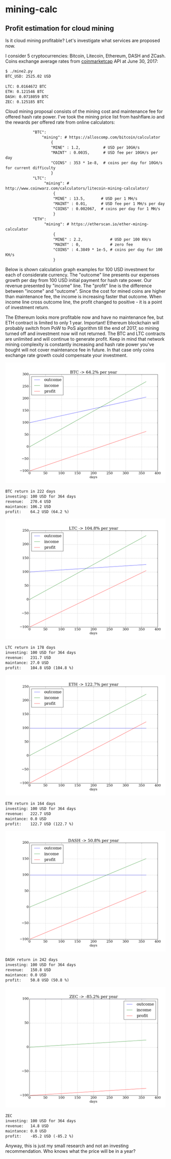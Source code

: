 # mining-calc

## Profit estimation for cloud mining

Is it cloud mining profitable? Let's investigate what services are proposed now.

I consider 5 cryptocurrencies: Bitcoin, Litecoin, Ethereum, DASH and ZCash. Coins exchange average rates from [coinmarketcap](http://coinmarketcap.com/api/) API at June 30, 2017:

```
$ ./mine2.py
BTC_USD: 2525.02 USD

LTC: 0.0164672 BTC
ETH: 0.121546 BTC
DASH: 0.0718059 BTC
ZEC: 0.125185 BTC
```

Cloud mining proposal consists of the mining cost and maintenance fee for offered hash rate power. I've took the mining price list from hashflare.io and the rewards per offered rate from online calculators:

```
            "BTC": 
                "mining": # https://alloscomp.com/bitcoin/calculator
                    {
                    "MINE" : 1.2,          # USD per 10GH/s
                    "MAINT" : 0.0035,      # USD fee per 10GH/s per day
                    "COINS" : 353 * 1e-8,  # coins per day for 10GH/s for current difficulty
                    }
            "LTC": 
                 "mining": # http://www.coinwarz.com/calculators/litecoin-mining-calculator/
                     {
                     "MINE" : 13.5,       # USD per 1 MH/s
                     "MAINT" : 0.01,      # USD fee per 1 MH/s per day
                     "COINS" : 0.002067,  # coins per day for 1 MH/s
                     }
            "ETH": 
                 "mining": # https://etherscan.io/ether-mining-calculator
                     {
                     "MINE" : 2.2,            # USD per 100 KH/s
                     "MAINT" : 0,             # zero fee
                     "COINS" : 4.3849 * 1e-5, # coins per day for 100 KH/s
                     }
```

Below is shown calculation graph examples for 100 USD investment for each of considerate currency. The "outcome" line presents our expenses growth per day from 100 USD initial payment for hash rate power. Our revenue presented by "income" line. The "profit" line is the difference between "income" and "outcome". Since the cost for mined coins are higher than maintenance fee, the income is increasing faster that outcome. When income line cross outcome line, the profit changed to positive - it is a point of investment return.

The Ethereum looks more profitable now and have no maintenance fee, but ETH contract is limited to only 1 year. Important! Ethereum blockchain will probably switch from PoW to PoS algorithm till the end of 2017, so mining turned off and investment now will not returned. The BTC and LTC contracts are unlimited and will continue to generate profit. Keep in mind that network mining complexity is constantly increasing and hash rate power you've bought will not cover maintenance fee in future. In that case only coins exchange rate growth could compensate your investment.

![BTC](./img170630/BTC.png)

```
BTC return in 222 days
investing: 100 USD for 364 days
revenue:   270.4 USD
maintance: 106.2 USD
profit:    64.2 USD (64.2 %)
```

![LTC](./img170630/LTC.png)

```
LTC return in 178 days
investing: 100 USD for 364 days
revenue:   231.7 USD
maintance: 27.0 USD
profit:    104.8 USD (104.8 %)
```

![ETH](./img170630/ETH.png)

```
ETH return in 164 days
investing: 100 USD for 364 days
revenue:   222.7 USD
maintance: 0.0 USD
profit:    122.7 USD (122.7 %)
```

![DASH](./img170630/DASH.png)
```
DASH return in 242 days
investing: 100 USD for 364 days
revenue:   150.8 USD
maintance: 0.0 USD
profit:    50.8 USD (50.8 %)
```

![ZEC](./img170630/ZEC.png)
```
ZEC
investing: 100 USD for 364 days
revenue:   14.8 USD
maintance: 0.0 USD
profit:    -85.2 USD (-85.2 %)
```

Anyway, this is just my small research and not an investing recommendation. Who knows what the price will be in a year?